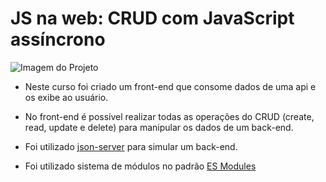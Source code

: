 # JS na web: CRUD com JavaScript assíncrono

![Imagem do Projeto](projeto.jpg)


* Neste curso foi criado um front-end que consome dados de uma api e os exibe ao usuário.

* No front-end é possível realizar todas as operações do CRUD (create, read, update e delete) para manipular os dados de um back-end.

* Foi utilizado [json-server](https://www.npmjs.com/package/json-server) para simular um back-end.

* Foi utilizado sistema de módulos no padrão [ES Modules](./notas-de-aula/Introduction%20to%20ES%20Modules.md)